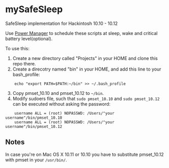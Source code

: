# mySafeSleep
SafeSleep implementation for Hackintosh 10.10 - 10.12

Use [Power Manager](https://www.dssw.co.uk/powermanager/) to schedule these scripts at sleep, wake and critical battery level(optional).

To use this:
1. Create a new directory called "Projects" in your HOME and clone this repo there.
2. Create a direcotry named "bin" in your HOME, and add this line to your bash_profile:

```
	echo "export PATH=$PATH:~/bin" >> ~/.bash_profile
```

3. Copy pmset_10.10 and pmset_10.12 to `~/bin`.
4. Modify sudoers file, such that `sudo pmset_10.10` and `sudo pmset_10.12` can be executed without asking the password:

```
	username ALL = (root) NOPASSWD: /Users/"your username"/bin/pmset_10.10
	username ALL = (root) NOPASSWD: /Users/"your username"/bin/pmset_10.12
```

## Notes
In case you're on Mac OS X 10.11 or 10.10 you have to substitute pmset_10.12 with pmset in your `/usr/bin/`.
